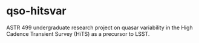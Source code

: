 # qso-hitsvar
ASTR 499 undergraduate research project on quasar variability in the High Cadence Transient Survey (HiTS) as a precursor to LSST.
